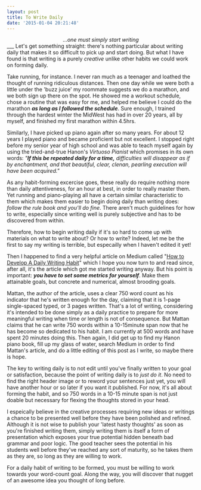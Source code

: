 ```yaml
---
layout: post
title: To Write Daily
date: '2015-01-04 20:21:48'
---
```


<div style="text-align:center;"><i>...one must simply start writing</i></div>
___
Let's get something straight: there's nothing particular about writing daily that makes it so difficult to pick up and start doing. But what I have found is that writing is a purely <i>creative</i> unlike other habits we could work on forming daily.

Take running, for instance. I never ran much as a teenager and loathed the thought of running ridiculous distances. Then one day while we were both a little under the 'buzz juice' my roommate suggests we do a marathon, and we both sign up there on the spot. He showed me a workout schedule, chose a routine that was easy for me, and helped me believe I could do the marathon <strong><i>as long as I followed the schedule</i></strong>. Sure enough, I trained through the hardest winter the MidWest has had in over 20 years, all by myself, and finished my first marathon within 4.5hrs.

Similarly, I have picked up piano again after so many years. For about 12 years I played piano and became proficient but not excellent. I stopped right before my senior year of high school and was able to teach myself again by using the tried-and-true Hanon's <i>Virtuoso Pianist</i> which promises in its own words:  <i>"<strong>If this be repeated daily for a time,</strong> difficulties will disappear as if by enchantment, and that beautiful, clear, clenan, pearling execution will have been acquired."</i>

As any habit-forming excercise goes, these really do require nothing more than daily attentiveness, for an hour at best, in order to really master them. Yet running and piano-playing all have a certain similar characteristic to them which makes them easier to begin doing daily than writing does: <i>follow the rule book and you'll do fine</i>. There aren't much guidelines for how to write, especially since writing well is purely subjective and has to be discovered from within.

Therefore, how to begin writing daily if it's so hard to come up with materials on what to write about? Or how to write? Indeed, let me be the first to say my writing is terrible, but especailly when I haven't edited it yet!

Then I happened to find a very helpful article on Medium called "[How to Develop A Daily Writing Habit](https://medium.com/@mattangriffel/how-to-develop-a-daily-writing-habit-475732c2b026)" which I hope you now turn to and read since, after all, it's the article which got me started writing anyway. But his point is important: <strong><i>you have to set some metrics for yourself</i></strong>. Make them attainable goals, but concrete and numerical, almost brooding goals. 

Mattan, the author of the article, uses a clear 750 word count as his indicator that he's written enough for the day, claiming that it is 1-page single-spaced typed, or 3 pages written. That's a lot of writing, considering it's intended to be done simply as a daily practice to prepare for more meaningful writing when time or length is not of consequence. But Mattan claims that he can write 750 words within a 10-15minute span now that he has become so dedicated to his habit. I am currently at 500 words and have spent 20 minutes doing this. Then again, I did get up to find my Hanon piano book, fill up my glass of water, search Medium in order to find Mattan's article, and do a little editing of this post as I write, so maybe there is hope.

The key to writing daily is to not edit until you've finally written to your goal or satisfaction, because the point of writing daily is to <i>just do it</i>. No need to find the right header image or to reword your sentences just yet, you will have another hour or so later if you want it published. For now, it's all about forming the habit, and so 750 words in a 10-15 minute span is not just doable but necessary for flexing the thoughts stored in your head.

I espeically believe in the creative processes requiring new ideas or writings a chance to be presented well before they have been polished and refined. Although it is not wise to publish your 'latest hasty thoughts' as soon as you're finished writing them, simply writing them is itself a form of presentation which exposes your true potential hidden beneath bad grammar and poor logic. The good teacher sees the potential in his students well before they've reached any sort of maturity, so he takes them as they are, so long as they are willing to work.

For a daily habit of writing to be formed, you must be willing to work towards your word-count goal. Along the way, you will discover that nugget of an awesome idea you thought of long before.